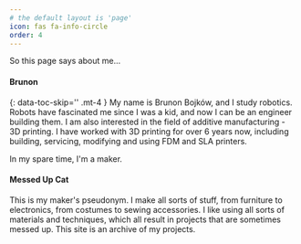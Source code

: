 ```yaml
---
# the default layout is 'page'
icon: fas fa-info-circle
order: 4
---
```


So this page says about me...

#### Brunon 
{: data-toc-skip='' .mt-4 }
My name is Brunon Bojków, and I study robotics. Robots have fascinated me since I was a kid, and now I can be an engineer building them. 
I am also interested in the field of additive manufacturing - 3D printing. I have worked with 3D printing for over 6 years now, including building, servicing, modifying and using FDM and SLA printers.


In my spare time, I'm a maker. 

#### Messed Up Cat
This is my maker's pseudonym. I make all sorts of stuff, from furniture to electronics, from costumes to sewing accessories. I like using all sorts of materials and techniques, which all result in projects that are sometimes messed up. This site is an archive of my projects.

